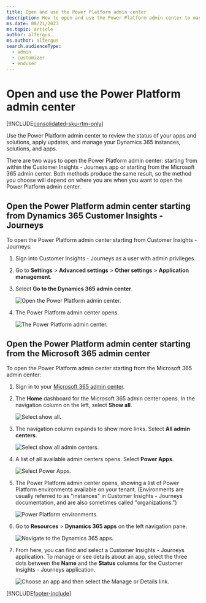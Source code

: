 ```yaml
---
title: Open and use the Power Platform admin center 
description: How to open and use the Power Platform admin center to manage your Dynamics 365 Customer Insights - Journeys instances.
ms.date: 08/21/2023
ms.topic: article
author: alfergus
ms.author: alfergus
search.audienceType: 
  - admin
  - customizer
  - enduser
---
```


# Open and use the Power Platform admin center

[!INCLUDE[consolidated-sku-rtm-only](./includes/consolidated-sku-rtm-only.md)]

Use the Power Platform admin center to review the status of your apps and solutions, apply updates, and manage your Dynamics 365 instances, solutions, and apps.

There are two ways to open the Power Platform admin center: starting from within the Customer Insights - Journeys app or starting from the Microsoft 365 admin center. Both methods produce the same result, so the method you choose will depend on where you are when you want to open the Power Platform admin center.

## Open the Power Platform admin center starting from Dynamics 365 Customer Insights - Journeys

To open the Power Platform admin center starting from Customer Insights - Journeys:

1. Sign into Customer Insights - Journeys as a user with admin privileges.

1. Go to **Settings** > **Advanced settings** > **Other settings** > **Application management**.

1. Select **Go to the Dynamics 365 admin center**.

    ![Open the Power Platform admin center.](media/ppac-go-to.png "Open the Power Platform admin center")

1. The Power Platform admin center opens.

     ![The Power Platform admin center.](media/ppac-main.png "The Power Platform admin center")

## Open the Power Platform admin center starting from the Microsoft 365 admin center

To open the Power Platform admin center starting from the Microsoft 365 admin center:

1. Sign in to your [Microsoft 365 admin center](https://admin.microsoft.com).

1. The **Home** dashboard for the Microsoft 365 admin center opens. In the navigation column on the left, select **Show all**.

    ![Select show all.](media/ms365-admin-center-show-all.png "Select show all")

1. The navigation column expands to show more links. Select **All admin centers**.

    ![Select show all admin centers.](media/ms365-admin-center-all-admin.png "Select show all in the navigator")

1. A list of all available admin centers opens. Select **Power Apps**.

    ![Select Power Apps.](media/ms365-admin-center-center-list.png "Select Power Apps")

1. The Power Platform admin center opens, showing a list of Power Platform environments available on your tenant. (Environments are usually referred to as "instances" in Customer Insights - Journeys documentation, and are also sometimes called "organizations.")

    ![Power Platform environments.](media/ppac-main.png "Power Platform environments")

1. Go to **Resources** > **Dynamics 365 apps** on the left navigation pane.

   ![Navigate to the Dynamics 365 apps.](media/purchase-setup-ppac-apps2.png "Navigate to the Dynamics 365 apps")

1. From here, you can find and select a Customer Insights - Journeys application. To manage or see details about an app, select the three dots between the **Name** and the **Status** columns for the Customer Insights - Journeys application.

    ![Choose an app and then select the Manage or Details link.](media/purchase-setup-ppac-manage.png "Choose an app and then select the Manage or Details link")

[!INCLUDE[footer-include](./includes/footer-banner.md)]
